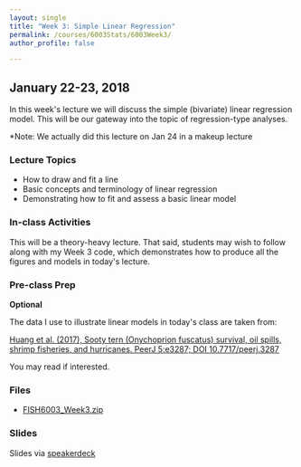 ```yaml
---
layout: single
title: "Week 3: Simple Linear Regression"
permalink: /courses/6003Stats/6003Week3/
author_profile: false

---
```


## January 22-23, 2018

In this week's lecture we will discuss the simple (bivariate) linear regression model. This will be our gateway into the topic of regression-type analyses.

*Note: We actually did this lecture on Jan 24 in a makeup lecture

### Lecture Topics

* How to draw and fit a line
* Basic concepts and terminology of linear regression
* Demonstrating how to fit and assess a basic linear model
	
### In-class Activities

This will be a theory-heavy lecture. That said, students may wish to follow along with my Week 3 code, which demonstrates how to produce all the figures and models in today's lecture. 

### Pre-class Prep

**Optional**

The data I use to illustrate linear models in today's class are taken from:

[Huang et al. (2017), Sooty tern (Onychoprion fuscatus) survival, oil spills, shrimp fisheries, and hurricanes. PeerJ 5:e3287; DOI 10.7717/peerj.3287](https://peerj.com/articles/3287/)

You may read if interested. 

### Files

- [FISH6003_Week3.zip](/assets/images/6003/FISH6003_Week3.zip)

### Slides

<script async class="speakerdeck-embed" data-id="5675494ee57146ea8698365e007b272b" data-ratio="1.77777777777778" src="//speakerdeck.com/assets/embed.js"></script>

Slides via [speakerdeck](https://speakerdeck.com/pandalusplatyceros/fish-6000-week-3-simple-linear-regression)


